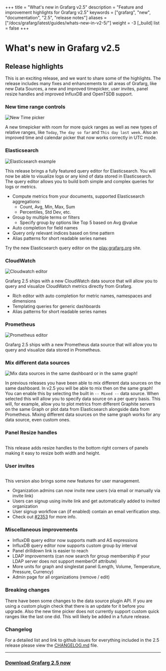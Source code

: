 +++
title = "What's new in Grafarg v2.5"
description = "Feature and improvement highlights for Grafarg v2.5"
keywords = ["grafarg", "new", "documentation", "2.5", "release notes"]
aliases = ["/docs/grafarg/latest/guides/whats-new-in-v2-5/"]
weight = -3
[_build]
list = false
+++

# What's new in Grafarg v2.5

## Release highlights
This is an exciting release, and we want to share some of the highlights. The release includes many
fixes and enhancements to all areas of Grafarg, like new Data Sources, a new and improved timepicker, user invites, panel
resize handles and improved InfluxDB and OpenTSDB support.

### New time range controls
<img src="/static/img/docs/whatsnew_2_5/timepicker.png" alt="New Time picker">

A new timepicker with room for more quick ranges as well as new types of relative ranges, like `Today`,
`The day so far` and `This day last week`. Also an improved time and calendar picker that now works
correctly in UTC mode.

### Elasticsearch

<img src="/static/img/docs/whatsnew_2_5/elasticsearch_metrics_ex1.png" alt="Elasticsearch example">
<br>

This release brings a fully featured query editor for Elasticsearch. You will now be able to visualize
logs or any kind of data stored in Elasticsearch. The query editor allows you to build both simple
and complex queries for logs or metrics.

- Compute metrics from your documents, supported Elasticsearch aggregations:
  - Count, Avg, Min, Max, Sum
  - Percentiles, Std Dev, etc.
- Group by multiple terms or filters
  - Specify group by options like Top 5 based on Avg @value
- Auto completion for field names
- Query only relevant indices based on time pattern
- Alias patterns for short readable series names

Try the new Elasticsearch query editor on the [play.grafarg.org](https://play.grafarg.org/dashboard/db/elasticsearch-metrics) site.

### CloudWatch

<img src="/static/img/docs/whatsnew_2_5/cloudwatch.png" alt="Cloudwatch editor">

Grafarg 2.5 ships with a new CloudWatch data source that will allow you to query and visualize CloudWatch
metrics directly from Grafarg.

- Rich editor with auto completion for metric names, namespaces and dimensions
- Templating queries for generic dashboards
- Alias patterns for short readable series names

### Prometheus

<img src="/static/img/docs/whatsnew_2_5/prometheus_editor.png" alt="Prometheus editor">

Grafarg 2.5 ships with a new Prometheus data source that will allow you to query and visualize data
stored in Prometheus.


### Mix different data sources
<img src="/static/img/docs/whatsnew_2_5/mixed_data.png" alt="Mix data sources in the same dashboard or in the same graph!">

In previous releases you have been able to mix different data sources on the same dashboard. In v2.5 you
will be able to mix then on the same graph! You can enable this by selecting the built in `-- Mixed --` data source.
When selected this will allow you to specify data source on a per query basis. This will, for example, allow you
to plot metrics from different Graphite servers on the same Graph or plot data from Elasticsearch alongside
data from Prometheus. Mixing different data sources on the same graph works for any data source, even custom ones.

### Panel Resize handles
<img src="/static/img/docs/whatsnew_2_5/panel_resize.gif" alt="">

This release adds resize handles to the bottom right corners of panels making it easy to resize both width and height.

### User invites
<img src="/static/img/docs/whatsnew_2_5/org_invite.png" alt="">

This version also brings some new features for user management.

- Organization admins can now invite new users (via email or manually via invite link)
- Users can signup using invite link and get automatically added to invited organization
- User signup workflow can (if enabled) contain an email verification step.
- Check out [#2353](https://github.com/famarker/grafarg/issues/2353) for more info.

### Miscellaneous improvements

- InfluxDB query editor now supports math and AS expressions
- InfluxDB query editor now supports custom group by interval
- Panel drilldown link is easier to reach
- LDAP improvements (can now search for group membership if your LDAP server does not support memberOf attribute)
- More units for graph and singlestat panel (Length, Volume, Temperature, Pressure, Currency)
- Admin page for all organizations (remove / edit)

### Breaking changes
There have been some changes to the data source plugin API. If you are using a custom plugin check that there is an update for it before you upgrade. Also
the new time picker does not currently support custom quick ranges like the last one did. This will likely be added in a
future release.

### Changelog
For a detailed list and link to github issues for everything included in the 2.5 release please
view the [CHANGELOG.md](https://github.com/famarker/grafarg/blob/master/CHANGELOG.md) file.

- - -

### <a href="https://grafarg.com/get">Download Grafarg 2.5 now</a>
